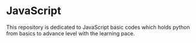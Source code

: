 # JavaScript
This repository is dedicated to JavaScript basic codes which holds python from basics to advance level with the learning pace. 
